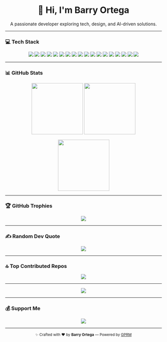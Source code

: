 <h1 align="center">👋 Hi, I'm Barry Ortega</h1>
<p align="center">A passionate developer exploring tech, design, and AI-driven solutions.</p>

---

### 💻 Tech Stack
<p align="center">
  <img src="https://img.shields.io/badge/html5-%23E34F26.svg?style=flat&logo=html5&logoColor=white"/>
  <img src="https://img.shields.io/badge/css3-%231572B6.svg?style=flat&logo=css3&logoColor=white"/>
  <img src="https://img.shields.io/badge/javascript-%23323330.svg?style=flat&logo=javascript&logoColor=%23F7DF1E"/>
  <img src="https://img.shields.io/badge/typescript-%23007ACC.svg?style=flat&logo=typescript&logoColor=white"/>
  <img src="https://img.shields.io/badge/python-3670A0?style=flat&logo=python&logoColor=ffdd54"/>
  <img src="https://img.shields.io/badge/java-%23ED8B00.svg?style=flat&logo=openjdk&logoColor=white"/>
  <img src="https://img.shields.io/badge/php-%23777BB4.svg?style=flat&logo=php&logoColor=white"/>
  <img src="https://img.shields.io/badge/react-%2320232a.svg?style=flat&logo=react&logoColor=%2361DAFB"/>
  <img src="https://img.shields.io/badge/django-%23092E20.svg?style=flat&logo=django&logoColor=white"/>
  <img src="https://img.shields.io/badge/mysql-4479A1.svg?style=flat&logo=mysql&logoColor=white"/>
  <img src="https://img.shields.io/badge/MariaDB-003545?style=flat&logo=mariadb&logoColor=white"/>
  <img src="https://img.shields.io/badge/postgres-%23316192.svg?style=flat&logo=postgresql&logoColor=white"/>
  <img src="https://img.shields.io/badge/figma-%23F24E1E.svg?style=flat&logo=figma&logoColor=white"/>
  <img src="https://img.shields.io/badge/adobe%20photoshop-%2331A8FF.svg?style=flat&logo=adobe%20photoshop&logoColor=white"/>
  <img src="https://img.shields.io/badge/-Arduino-00979D?style=flat&logo=Arduino&logoColor=white"/>
  <img src="https://img.shields.io/badge/git-%23F05033.svg?style=flat&logo=git&logoColor=white"/>
  <img src="https://img.shields.io/badge/github-%23121011.svg?style=flat&logo=github&logoColor=white"/>
  <img src="https://img.shields.io/badge/PowerShell-%235391FE.svg?style=flat&logo=powershell&logoColor=white"/>
</p>

---

### 📊 GitHub Stats
<p align="center">
  <img src="https://github-readme-stats.vercel.app/api?username=barryillest&theme=blue_navy&hide_border=false&include_all_commits=true&count_private=true" height="165"/>
  <img src="https://nirzak-streak-stats.vercel.app/?user=barryillest&theme=blue_navy&hide_border=false" height="165"/>
</p>

<p align="center">
  <img src="https://github-readme-stats.vercel.app/api/top-langs/?username=barryillest&theme=blue_navy&hide_border=false&include_all_commits=true&count_private=true&layout=compact" height="165"/>
</p>

---

### 🏆 GitHub Trophies
<p align="center">
  <img src="https://github-profile-trophy.vercel.app/?username=barryillest&theme=blue_navy&no-frame=true&no-bg=true&margin-w=8"/>
</p>

---

### ✍️ Random Dev Quote
<p align="center">
  <img src="https://quotes-github-readme.vercel.app/api?type=horizontal&theme=radical"/>
</p>

---

### 🔝 Top Contributed Repos
<p align="center">
  <img src="https://github-contributor-stats.vercel.app/api?username=barryillest&limit=5&theme=blue_navy&combine_all_yearly_contributions=true"/>
</p>

---

<p align="center">
  <img src="https://visitcount.itsvg.in/api?id=barryillest&icon=4&color=1"/>
</p>

---

### 💰 Support Me
<p align="center">
  <a href="https://paypal.me/subtozhc">
    <img src="https://img.shields.io/badge/PayPal-00457C?style=for-the-badge&logo=paypal&logoColor=white"/>
  </a>
</p>

---

<p align="center"><sub>✨ Crafted with ❤️ by <b>Barry Ortega</b> — Powered by <a href="https://gprm.itsvg.in">GPRM</a></sub></p>
